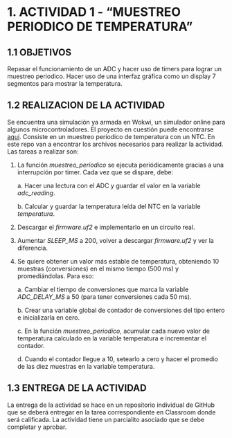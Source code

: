 # 1. ACTIVIDAD 1 - “MUESTREO PERIODICO DE TEMPERATURA”

## 1.1 OBJETIVOS

Repasar el funcionamiento de un ADC y hacer uso de timers para lograr un muestreo periodico. Hacer uso de una interfaz gráfica como un display 7 segmentos para mostrar la temperatura.

## 1.2 REALIZACION DE LA ACTIVIDAD

Se encuentra una simulación ya armada en Wokwi, un simulador online para algunos microcontroladores. El proyecto en cuestión puede encontrarse [aquí](https://wokwi.com/projects/357959003725467649). Consiste en un muestreo periodico de temperatura con un NTC. En este repo van a encontrar los archivos necesarios para realizar la actividad. Las tareas a realizar son:

1. La función _muestreo_periodico_ se ejecuta periódicamente gracias a una interrupción por timer. Cada vez que se dispare, debe:

    a. Hacer una lectura con el ADC y guardar el valor en la variable _adc_reading_.
    
    b. Calcular y guardar la temperatura leída del NTC en la variable _temperatura_.

2. Descargar el _firmware.uf2_ e implementarlo en un circuito real.

3. Aumentar _SLEEP_MS_ a 200, volver a descargar _firmware.uf2_ y ver la diferencia.

4. Se quiere obtener un valor más estable de temperatura, obteniendo 10 muestras (conversiones) en el mismo tiempo (500 ms) y promediándolas. Para eso:

    a. Cambiar el tiempo de conversiones que marca la variable _ADC_DELAY_MS_ a 50 (para tener conversiones cada 50 ms).

    b. Crear una variable global de contador de conversiones del tipo entero e inicializarla en cero.

    c. En la función _muestreo_periodico_, acumular cada nuevo valor de temperatura calculado en la variable temperatura e incrementar el contador.

    d. Cuando el contador llegue a 10, setearlo a cero y hacer el promedio de las diez muestras en la variable temperatura.

## 1.3 ENTREGA DE LA ACTIVIDAD

La entrega de la actividad se hace en un repositorio individual de GitHub que se deberá entregar en la tarea correspondiente en Classroom donde será calificada. La actividad tiene un parcialito asociado que se debe completar y aprobar.